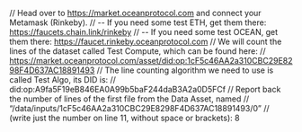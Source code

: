 // Head over to https://market.oceanprotocol.com and connect your Metamask (Rinkeby).
// -- If you need some test ETH, get them there: https://faucets.chain.link/rinkeby
// -- If you need some test OCEAN, get them there: https://faucet.rinkeby.oceanprotocol.com
// We will count the lines of the dataset called Test Compute, which can be found here:
// https://market.oceanprotocol.com/asset/did:op:1cF5c46AA2a310CBC29E8298F4D637AC18891493
// The line counting algorithm we need to use is called Test Algo, its DID is:
// did:op:A9fa5F19eB846EA0A99b5baF244daB3A2a0D5FCf
// Report back the number of lines of the first file from the Data Asset, named 
// “/data/inputs/1cF5c46AA2a310CBC29E8298F4D637AC18891493/0”
// (write just the number on line 11, without space or brackets):
8
